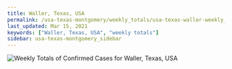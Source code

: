 ```yaml
---
title: Waller, Texas, USA
permalink: /usa-texas-montgomery/weekly_totals/usa-texas-waller-weekly_totals.html
last_updated: Mar 15, 2021
keywords: ["Waller, Texas, USA", "weekly totals"]
sidebar: usa-texas-montgomery_sidebar
---
```


![Weekly Totals of Confirmed Cases for Waller, Texas, USA](/covid_tracker/images/graphs/usa-texas-waller-weekly_totals_graph.png)
